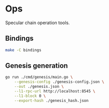 # Ops

Specular chain operation tools.

## Bindings

```bash
make -C bindings
```

## Genesis generation

```bash
go run ./cmd/genesis/main.go \
    --genesis-config ./genesis-config.json \
    --out ./genesis.json \
    --l1-rpc-url http://localhost:8545 \
    --l1-block 0 \
    --export-hash ./genesis_hash.json
```
